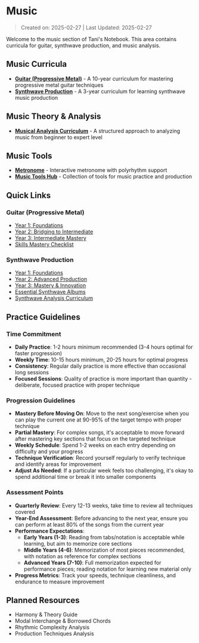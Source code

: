 # Music

> Created on: 2025-02-27 | Last Updated: 2025-02-27

Welcome to the music section of Tani's Notebook. This area contains curricula for guitar, synthwave production, and music analysis.

## Music Curricula

- [**Guitar (Progressive Metal)**](guitar/) - A 10-year curriculum for mastering progressive metal guitar techniques
- [**Synthwave Production**](synthwave/) - A 3-year curriculum for learning synthwave music production

## Music Theory & Analysis

- [**Musical Analysis Curriculum**](musical_analysis_curriculum.md) - A structured approach to analyzing music from beginner to expert level

## Music Tools

- [**Metronome**](tools/metronome/) - Interactive metronome with polyrhythm support
- [**Music Tools Hub**](tools/) - Collection of tools for music practice and production

## Quick Links

### Guitar (Progressive Metal)
- [Year 1: Foundations](guitar/year1.md)
- [Year 2: Bridging to Intermediate](guitar/year2.md)
- [Year 3: Intermediate Mastery](guitar/year3.md)
- [Skills Mastery Checklist](guitar/skills_mastery_checklist.md)

### Synthwave Production
- [Year 1: Foundations](synthwave/year1.md)
- [Year 2: Advanced Production](synthwave/year2.md)
- [Year 3: Mastery & Innovation](synthwave/year3.md)
- [Essential Synthwave Albums](synthwave/essential_albums.md)
- [Synthwave Analysis Curriculum](synthwave/analysis_curriculum.md)

## Practice Guidelines

### Time Commitment
- **Daily Practice**: 1-2 hours minimum recommended (3-4 hours optimal for faster progression)
- **Weekly Time**: 10-15 hours minimum, 20-25 hours for optimal progress
- **Consistency**: Regular daily practice is more effective than occasional long sessions
- **Focused Sessions**: Quality of practice is more important than quantity - deliberate, focused practice with proper technique

### Progression Guidelines
- **Mastery Before Moving On**: Move to the next song/exercise when you can play the current one at 90-95% of the target tempo with proper technique
- **Partial Mastery**: For complex songs, it's acceptable to move forward after mastering key sections that focus on the targeted technique
- **Weekly Schedule**: Spend 1-2 weeks on each entry depending on difficulty and your progress
- **Technique Verification**: Record yourself regularly to verify technique and identify areas for improvement
- **Adjust As Needed**: If a particular week feels too challenging, it's okay to spend additional time or break it into smaller components

### Assessment Points
- **Quarterly Review**: Every 12-13 weeks, take time to review all techniques covered
- **Year-End Assessment**: Before advancing to the next year, ensure you can perform at least 80% of the songs from the current year
- **Performance Expectations**:
  - **Early Years (1-3)**: Reading from tabs/notation is acceptable while learning, but aim to memorize core sections
  - **Middle Years (4-6)**: Memorization of most pieces recommended, with notation as reference for complex sections
  - **Advanced Years (7-10)**: Full memorization expected for performance pieces; reading notation for learning new material only
- **Progress Metrics**: Track your speeds, technique cleanliness, and endurance to measure improvement

## Planned Resources

- Harmony & Theory Guide
- Modal Interchange & Borrowed Chords
- Rhythmic Complexity Analysis
- Production Techniques Analysis